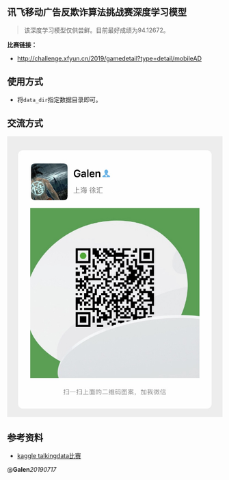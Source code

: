 ## 讯飞移动广告反欺诈算法挑战赛深度学习模型
> 该深度学习模型仅供尝鲜。目前最好成绩为94.12672。

**比赛链接：**
- http://challenge.xfyun.cn/2019/gamedetail?type=detail/mobileAD

## 使用方式
- 将`data_dir`指定数据目录即可。

## 交流方式
![微信：wangmouren7400](img/wechatid.jpg)


## 参考资料
- [kaggle talkingdata比赛](https://www.kaggle.com/c/talkingdata-adtracking-fraud-detection)

@**Galen**_20190717_